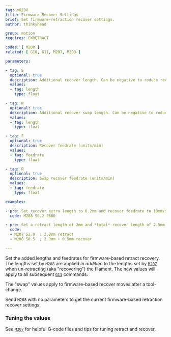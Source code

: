 ```yaml
---
tag: m0208
title: Firmware Recover Settings
brief: Set firmware-retraction recover settings.
author: thinkyhead

group: motion
requires: FWRETRACT

codes: [ M208 ]
related: [ G10, G11, M207, M209 ]

parameters:

- tag: S
  optional: true
  description: Additional recover length. Can be negative to reduce recover length.
  values:
  - tag: length
    type: float

- tag: W
  optional: true
  description: Additional recover swap length. Can be negative to reduce the length.
  values:
  - tag: length
    type: float

- tag: F
  optional: true
  description: Recover feedrate (units/min)
  values:
  - tag: feedrate
    type: float

- tag: R
  optional: true
  description: Swap recover feedrate (units/min)
  values:
  - tag: feedrate
    type: float

examples:

- pre: Set recover extra length to 0.2mm and recover feedrate to 10mm/s
  code: M208 S0.2 F600

- pre: Set a retract length of 2mm and *total* recover length of 2.5mm
  code:
  - M207 S2.0  ; 2.0mm retract
  - M208 S0.5  ; 2.0mm + 0.5mm recover

---
```


Set the added lengths and feedrates for firmware-based retract recovery. The lengths set by `M208` are applied *in addition* to the lengths set by [`M207`](/docs/gcode/M207.html) when un-retracting (aka "recovering") the filament. The new values will apply to all subsequent [`G11`](/docs/gcode/G011.html) commands.

The "swap" values apply to firmware-based recover moves after a tool-change.

Send `M208` with no parameters to get the current firmware-based retraction recover settings.

### Tuning the values

See [`M207`](/docs/gcode/M207.html) for helpful G-code files and tips for tuning retract and recover.
